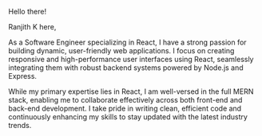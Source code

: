 Hello there!

Ranjith K here,

As a Software Engineer specializing in React, I have a strong passion for building dynamic, user-friendly web applications. I focus on creating responsive and high-performance user interfaces using React, seamlessly integrating them with robust backend systems powered by Node.js and Express.

While my primary expertise lies in React, I am well-versed in the full MERN stack, enabling me to collaborate effectively across both front-end and back-end development. I take pride in writing clean, efficient code and continuously enhancing my skills to stay updated with the latest industry trends.